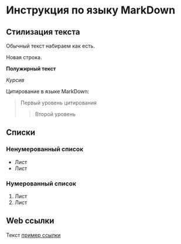 # Инструкция по языку MarkDown

## Стилизация текста
Обычный текст набираем как есть.

Новая строка.

**Полужирный текст**

*Курсив*

Цитирование в языке MarkDown:
>Первый уровень цитирования
>>Второй уровень

## Списки
### Ненумерованный список
* Лист
* Лист

### Нумерованный список
1. Лист
2. Лист

## Web ссылки
Текст [пример ссылки](http.example.com "Всплывающая подсказка")
